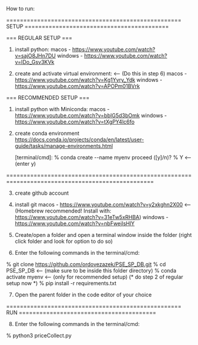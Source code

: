 How to run:

=================================================== SETUP ==========================================

=== REGULAR SETUP ===

1. install python: 
  macos - https://www.youtube.com/watch?v=sajO8JHn7DU
  windows - https://www.youtube.com/watch?v=IDo_Gsv3KVk
  
2. create and activate virtual environment:              <-- (Do this in step 6)
  macos - https://www.youtube.com/watch?v=Kg1Yvry_Ydk
  windows - https://www.youtube.com/watch?v=APOPm01BVrk
  
=== RECOMMENDED SETUP ===

1. install python with Miniconda:
  macos - https://www.youtube.com/watch?v=bbIG5d3bOmk
  windows - https://www.youtube.com/watch?v=tXgPY4lc6fo
 
 2. create conda environment
    https://docs.conda.io/projects/conda/en/latest/user-guide/tasks/manage-environments.html
   
    [terminal/cmd]:
    % conda create --name myenv
    proceed ([y]/n)? % Y                                 <-- (enter y)
    
    
=================================================================================================

3. create github account
4. install git
  macos - https://www.youtube.com/watch?v=y2xkghn2X00     <-- (Homebrew recommended! Install with: https://www.youtube.com/watch?v=31eTw5xRHBA) 
  windows - https://www.youtube.com/watch?v=nbFwejIsHlY
  
5. Create/open a folder and open a terminal window inside the folder (right click folder and look for option to do so)
6. Enter the following commands in the terminal/cmd:

  % git clone https://github.com/ordovezazek/PSE_SP_DB.git
  % cd PSE_SP_DB                                              <-- (make sure to be inside this folder directory)
  % conda activate myenv                                      <-- (only for recommended setup)
                                                              (* do step 2 of regular setup now *)
  % pip install -r requirements.txt
  
7. Open the parent folder in the code editor of your choice

=================================================== RUN ========================================

8. Enter the following commands in the terminal/cmd:

  % python3 priceCollect.py
  
    
